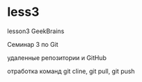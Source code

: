 # less3
lesson3 GeekBrains

Семинар 3 по Git

удаленные репозитории и GitHub

отработка команд git cline, git pull, git push
